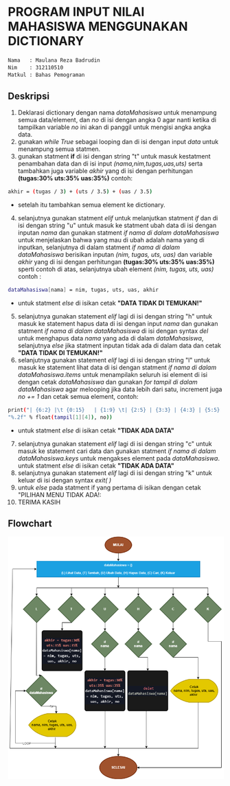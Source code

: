 # **PROGRAM INPUT NILAI MAHASISWA MENGGUNAKAN DICTIONARY**

```sh
Nama   : Maulana Reza Badrudin
Nim    : 312110510
Matkul : Bahas Pemograman
```

## **Deskripsi**

1. Deklarasi dictionary dengan nama _dataMahasiswa_ untuk menampung semua data/element, dan _no_ di isi dengan angka 0 agar nanti ketika di tampilkan variable _no_ ini akan di panggil untuk mengisi angka angka data.
2. gunakan _while True_ sebagai looping dan di isi dengan input _data_ untuk menampung semua statmen.
3. gunakan statment **if** di isi dengan string "t" untuk masuk kestatment penambahan data dan di isi input _(nama,nim,tugas,uas,uts)_ serta tambahkan juga variable _akhir_ yang di isi dengan perhitungan **(tugas:30% uts:35% uas:35%)** contoh:

```sh
akhir = (tugas / 3) + (uts / 3.5) + (uas / 3.5)
```

- setelah itu tambahkan semua element ke dictionary.
  <br>

4. selanjutnya gunakan statment _elif_ untuk melanjutkan statment _if_
   dan di isi dengan string "u" untuk masuk ke statment ubah data di isi dengan inputan _nama_ dan gunakan statment _if nama di dalam dataMahasiswa_ untuk menjelaskan bahwa yang mau di ubah adalah nama yang di inputkan, selanjutnya di dalam statment _if nama di dalam dataMahasiswa_ berisikan inputan _(nim, tugas, uts, uas)_ dan variable _akhir_ yang di isi dengan perhitungan **(tugas:30% uts:35% uas:35%)** sperti contoh di atas, selanjutnya ubah element _(nim, tugas, uts, uas)_ contoh :

```sh
dataMahasiswa[nama] = nim, tugas, uts, uas, akhir
```

- untuk statment _else_ di isikan cetak **"DATA TIDAK DI TEMUKAN!"**
  <br>

5. selanjutnya gunakan statement _elif_ lagi di isi dengan string "h" untuk masuk ke statement hapus data di isi dengan input _nama_ dan gunakan statment _if nama di dalam dataMahasiswa_ di isi dengan syntax _del_ untuk menghapus data _nama_ yang ada di dalam _dataMahasiswa_, selanjutnya _else_ jika statment inputan tidak ada di dalam data dan cetak **"DATA TIDAK DI TEMUKAN!"**
6. selanjutnya gunakan statement _elif_ lagi di isi dengan string "l" untuk masuk ke statement lihat data di isi dengan statment _if nama di dalam dataMahasiswa.items_ untuk menampilakn seluruh isi element di isi dengan cetak _dataMahasiswa_ dan gunakan _for tampil di dalam dataMahasiswa_ agar melooping jika data lebih dari satu, increment juga _no += 1_ dan cetak semua element, contoh:

```sh
print("| {6:2} |\t {0:15}   | {1:9} \t| {2:5} | {3:3} | {4:3} | {5:5} |".format(tampil[0], tampil[1][0], tampil[1][1],tampil[1][2], tampil[1][3],
"%.2f" % float(tampil[1][4]), no))
```

- untuk statment _else_ di isikan cetak **"TIDAK ADA DATA"**
  <br>

7. selanjutnya gunakan statement _elif_ lagi di isi dengan string "c" untuk masuk ke statement cari data dan gunakan statment _if nama di dalam dataMahasiswa.keys_ untuk mengakses element pada *dataMahasiswa*.
untuk statment _else_ di isikan cetak **"TIDAK ADA DATA"**
8. selanjutnya gunakan statement _elif_ lagi di isi dengan string "k" untuk keluar di isi dengan syntax *exit( )*
9. untuk *else* pada statment if yang pertama di isikan dengan cetak "PILIHAN MENU TIDAK ADA!:
10. TERIMA KASIH
## **Flowchart**
![eza](ss/flowchart.png)
